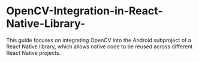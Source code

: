 # OpenCV-Integration-in-React-Native-Library-
This guide focuses on integrating OpenCV into the Android subproject of a React Native library, which allows native code to be reused across different React Native projects.
